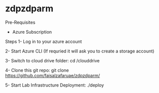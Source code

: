 # zdpzdparm
Pre-Requisites 
- Azure Subscription

Steps 
1- Log in to your azure account <p>
2- Start Azure CLI (If requried it will ask you to create a storage account) <p>
3- Switch to cloud drive folder:  cd /clouddrive <p>
4- Clone this git repo: git clone https://github.com/faisalzafaruae/zdpzdparm/ <p>
5- Start Lab Infrastructure Deployment: ./deploy <p>
